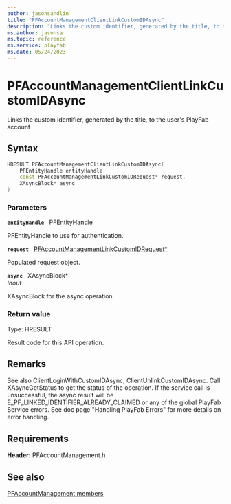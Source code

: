```yaml
---
author: jasonsandlin
title: "PFAccountManagementClientLinkCustomIDAsync"
description: "Links the custom identifier, generated by the title, to the user's PlayFab account"
ms.author: jasonsa
ms.topic: reference
ms.service: playfab
ms.date: 05/24/2023
---
```


# PFAccountManagementClientLinkCustomIDAsync  

Links the custom identifier, generated by the title, to the user's PlayFab account  

## Syntax  
  
```cpp
HRESULT PFAccountManagementClientLinkCustomIDAsync(  
    PFEntityHandle entityHandle,  
    const PFAccountManagementLinkCustomIDRequest* request,  
    XAsyncBlock* async  
)  
```  
  
### Parameters  
  
**`entityHandle`** &nbsp; PFEntityHandle  
  
PFEntityHandle to use for authentication.  
  
**`request`** &nbsp; [PFAccountManagementLinkCustomIDRequest*](../../pfaccountmanagementtypes/structs/pfaccountmanagementlinkcustomidrequest.md)  
  
Populated request object.  
  
**`async`** &nbsp; XAsyncBlock*  
*_Inout_*  
  
XAsyncBlock for the async operation.  
  
  
### Return value
Type: HRESULT
  
Result code for this API operation.
  
## Remarks  
  
See also ClientLoginWithCustomIDAsync, ClientUnlinkCustomIDAsync. Call XAsyncGetStatus to get the status of the operation. If the service call is unsuccessful, the async result will be E_PF_LINKED_IDENTIFIER_ALREADY_CLAIMED or any of the global PlayFab Service errors. See doc page "Handling PlayFab Errors" for more details on error handling.
  
## Requirements  
  
**Header:** PFAccountManagement.h
  
## See also  
[PFAccountManagement members](../pfaccountmanagement_members.md)  

  
  
